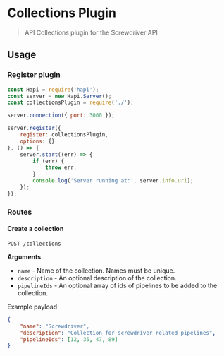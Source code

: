 # Collections Plugin
> API Collections plugin for the Screwdriver API

## Usage

### Register plugin

```js
const Hapi = require('hapi');
const server = new Hapi.Server();
const collectionsPlugin = require('./');

server.connection({ port: 3000 });

server.register({
    register: collectionsPlugin,
    options: {}
}, () => {
    server.start((err) => {
        if (err) {
            throw err;
        }
        console.log('Server running at:', server.info.uri);
    });
});
```

### Routes

#### Create a collection

`POST /collections`

**Arguments**

* `name` - Name of the collection. Names must be unique.
* `description` - An optional description of the collection.
* `pipelineIds` - An optional array of ids of pipelines to be added to the collection.

Example payload:
```json
{
    "name": "Screwdriver",
    "description": "Collection for screwdriver related pipelines",
    "pipelineIds": [12, 35, 47, 89]
}
```
